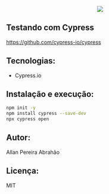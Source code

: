 <p align="center">
  <a href="https://www.cypress.io"><img src="https://cloud.githubusercontent.com/assets/1268976/20607953/d7ae489c-b24a-11e6-9cc4-91c6c74c5e88.png"/></a>
</p>

## Testando com Cypress

https://github.com/cypress-io/cypress

## Tecnologias:

- Cypress.io

## Instalação e execução:

```bash
npm init -y
npm install cypress --save-dev
npx cypress open
```

## Autor:

Allan Pereira Abrahão

## Licença:

MIT